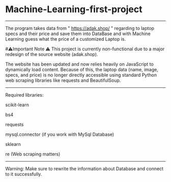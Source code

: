 # Machine-Learning-first-project
********************************************************************************************


The program takes data from " https://adak.shop/ " regarding to laptop specs and their price and save them into DataBase and with Machine Learning guess what the price of a customized Laptop is.

#⚠️Important Note
⚠️ This project is currently non-functional due to a major redesign of the source website (adak.shop).

The website has been updated and now relies heavily on JavaScript to dynamically load content. Because of this, the laptop data (name, image, specs, and price) is no longer directly accessible using standard Python web scraping libraries like requests and BeautifulSoup.
********************************************************************************************
Required libraries:

scikit-learn

bs4

requests

mysql.connector (if you work with MySql Database)

sklearn

re (Web scraping matters)

********************************************************************************************
Warning: Make sure to rewrite the information about Database and connect to it successfully.
